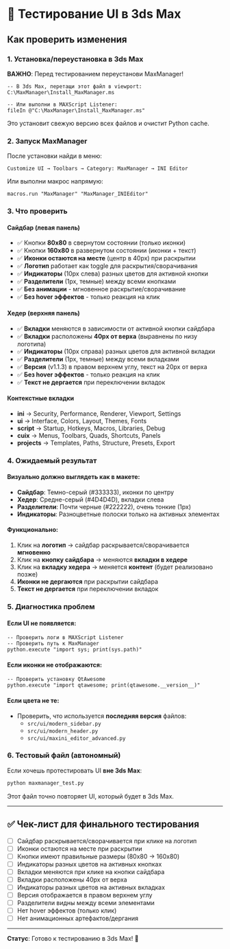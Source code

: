 # 🧪 Тестирование UI в 3ds Max

## Как проверить изменения

### 1. Установка/переустановка в 3ds Max

**ВАЖНО**: Перед тестированием переустанови MaxManager!

```maxscript
-- В 3ds Max, перетащи этот файл в viewport:
C:\MaxManager\Install_MaxManager.ms

-- Или выполни в MAXScript Listener:
fileIn @"C:\MaxManager\Install_MaxManager.ms"
```

Это установит свежую версию всех файлов и очистит Python cache.

### 2. Запуск MaxManager

После установки найди в меню:
```
Customize UI → Toolbars → Category: MaxManager → INI Editor
```

Или выполни макрос напрямую:
```maxscript
macros.run "MaxManager" "MaxManager_INIEditor"
```

### 3. Что проверить

#### Сайдбар (левая панель)
- ✅ Кнопки **80x80** в свернутом состоянии (только иконки)
- ✅ Кнопки **160x80** в развернутом состоянии (иконки + текст)
- ✅ **Иконки остаются на месте** (центр в 40px) при раскрытии
- ✅ **Логотип** работает как toggle для раскрытия/сворачивания
- ✅ **Индикаторы** (10px слева) разных цветов для активной кнопки
- ✅ **Разделители** (1px, темные) между всеми кнопками
- ✅ **Без анимации** - мгновенное раскрытие/сворачивание
- ✅ **Без hover эффектов** - только реакция на клик

#### Хедер (верхняя панель)
- ✅ **Вкладки** меняются в зависимости от активной кнопки сайдбара
- ✅ **Вкладки** расположены **40px от верха** (выравнены по низу логотипа)
- ✅ **Индикаторы** (10px справа) разных цветов для активной вкладки
- ✅ **Разделители** (1px, темные) между всеми вкладками
- ✅ **Версия** (v1.1.3) в правом верхнем углу, текст на 20px от верха
- ✅ **Без hover эффектов** - только реакция на клик
- ✅ **Текст не дергается** при переключении вкладок

#### Контекстные вкладки
- **ini** → Security, Performance, Renderer, Viewport, Settings
- **ui** → Interface, Colors, Layout, Themes, Fonts
- **script** → Startup, Hotkeys, Macros, Libraries, Debug
- **cuix** → Menus, Toolbars, Quads, Shortcuts, Panels
- **projects** → Templates, Paths, Structure, Presets, Export

### 4. Ожидаемый результат

#### Визуально должно выглядеть как в макете:
- **Сайдбар**: Темно-серый (#333333), иконки по центру
- **Хедер**: Средне-серый (#4D4D4D), вкладки слева
- **Разделители**: Почти черные (#222222), очень тонкие (1px)
- **Индикаторы**: Разноцветные полоски только на активных элементах

#### Функционально:
1. Клик на **логотип** → сайдбар раскрывается/сворачивается **мгновенно**
2. Клик на **кнопку сайдбара** → меняются **вкладки в хедере**
3. Клик на **вкладку хедера** → меняется **контент** (будет реализовано позже)
4. **Иконки не дергаются** при раскрытии сайдбара
5. **Текст не дергается** при переключении вкладок

### 5. Диагностика проблем

#### Если UI не появляется:
```maxscript
-- Проверить логи в MAXScript Listener
-- Проверить путь к MaxManager
python.execute "import sys; print(sys.path)"
```

#### Если иконки не отображаются:
```maxscript
-- Проверить установку QtAwesome
python.execute "import qtawesome; print(qtawesome.__version__)"
```

#### Если цвета не те:
- Проверить, что используется **последняя версия** файлов:
  - `src/ui/modern_sidebar.py`
  - `src/ui/modern_header.py`
  - `src/ui/maxini_editor_advanced.py`

### 6. Тестовый файл (автономный)

Если хочешь протестировать UI **вне 3ds Max**:
```bash
python maxmanager_test.py
```

Этот файл точно повторяет UI, который будет в 3ds Max.

---

## ✅ Чек-лист для финального тестирования

- [ ] Сайдбар раскрывается/сворачивается при клике на логотип
- [ ] Иконки остаются на месте при раскрытии
- [ ] Кнопки имеют правильные размеры (80x80 → 160x80)
- [ ] Индикаторы разных цветов на активных кнопках
- [ ] Вкладки меняются при клике на кнопки сайдбара
- [ ] Вкладки расположены 40px от верха
- [ ] Индикаторы разных цветов на активных вкладках
- [ ] Версия отображается в правом верхнем углу
- [ ] Разделители видны между всеми элементами
- [ ] Нет hover эффектов (только клик)
- [ ] Нет анимационных артефактов/дергания

---

**Статус**: Готово к тестированию в 3ds Max! 🚀

